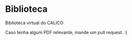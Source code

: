 # Biblioteca
Biblioteca virtual do CALICO

Caso tenha algum PDF relevante, mande um pull request. :)

